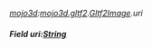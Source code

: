 _[mojo3d](../../modules/mojo3d/mojo3d-module.md):[mojo3d.gltf2](../../modules/mojo3d/mojo3d-gltf2.md).[Gltf2Image](../../modules/mojo3d/mojo3d-gltf2-gltf2image.md).uri_
##### Field uri:[String](../../modules/wonkey/wonkey-types-string.md)
